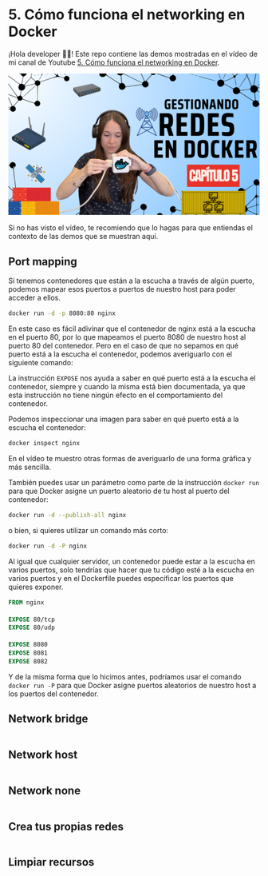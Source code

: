 # 5. Cómo funciona el networking en Docker

¡Hola developer 👋🏻! Este repo contiene las demos mostradas en el vídeo de mi canal de Youtube [5. Cómo funciona el networking en Docker](https://youtu.be/n5Zw00mYRH4).

[![3.Crea tus propias imágenes de Docker](docs/images/CAPÍTULO%205%20Gestionando%20Redes.png)](https://youtu.be/n5Zw00mYRH4)

Si no has visto el vídeo, te recomiendo que lo hagas para que entiendas el contexto de las demos que se muestran aquí.


## Port mapping


Si tenemos contenedores que están a la escucha a través de algún puerto, podemos mapear esos puertos a puertos de nuestro host para poder acceder a ellos. 

```bash
docker run -d -p 8080:80 nginx
```

En este caso es fácil adivinar que el contenedor de nginx está a la escucha en el puerto 80, por lo que mapeamos el puerto 8080 de nuestro host al puerto 80 del contenedor. Pero en el caso de que no sepamos en qué puerto está a la escucha el contenedor, podemos averiguarlo con el siguiente comando:

La instrucción `EXPOSE` nos ayuda a saber en qué puerto está a la escucha el contenedor, siempre y cuando la misma está bien documentada, ya que esta instrucción no tiene ningún efecto en el comportamiento del contenedor.

Podemos inspeccionar una imagen para saber en qué puerto está a la escucha el contenedor:

```bash
docker inspect nginx
```

En el vídeo te muestro otras formas de averiguarlo de una forma gráfica y más sencilla.

También puedes usar un parámetro como parte de la instrucción `docker run` para que Docker asigne un puerto aleatorio de tu host al puerto del contenedor:

```bash
docker run -d --publish-all nginx
```

o bien, si quieres utilizar un comando más corto:


```bash
docker run -d -P nginx
```

Al igual que cualquier servidor, un contenedor puede estar a la escucha en varios puertos, solo tendrías que hacer que tu código esté a la escucha en varios puertos y en el Dockerfile puedes especificar los puertos que quieres exponer.

```Dockerfile
FROM nginx

EXPOSE 80/tcp
EXPOSE 80/udp

EXPOSE 8080
EXPOSE 8081
EXPOSE 8082
```

Y de la misma forma que lo hicimos antes, podríamos usar el comando `docker run -P` para que Docker asigne puertos aleatorios de nuestro host a los puertos del contenedor.


## Network bridge



```bash
```


## Network host

```bash
```

## Network none

```bash
```

## Crea tus propias redes

```bash
```

## Limpiar recursos
    
```bash
 ```


